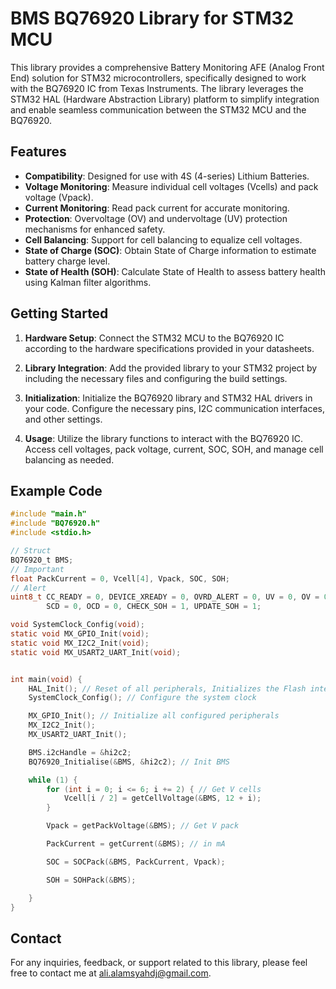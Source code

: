 # BMS BQ76920 Library for STM32 MCU

This library provides a comprehensive Battery Monitoring AFE (Analog Front End) solution for STM32 microcontrollers, specifically designed to work with the BQ76920 IC from Texas Instruments. The library leverages the STM32 HAL (Hardware Abstraction Library) platform to simplify integration and enable seamless communication between the STM32 MCU and the BQ76920.

## Features

- **Compatibility**: Designed for use with 4S (4-series) Lithium Batteries.
- **Voltage Monitoring**: Measure individual cell voltages (Vcells) and pack voltage (Vpack).
- **Current Monitoring**: Read pack current for accurate monitoring.
- **Protection**: Overvoltage (OV) and undervoltage (UV) protection mechanisms for enhanced safety.
- **Cell Balancing**: Support for cell balancing to equalize cell voltages.
- **State of Charge (SOC)**: Obtain State of Charge information to estimate battery charge level.
- **State of Health (SOH)**: Calculate State of Health to assess battery health using Kalman filter algorithms.

## Getting Started

1. **Hardware Setup**: Connect the STM32 MCU to the BQ76920 IC according to the hardware specifications provided in your datasheets.

2. **Library Integration**: Add the provided library to your STM32 project by including the necessary files and configuring the build settings.

3. **Initialization**: Initialize the BQ76920 library and STM32 HAL drivers in your code. Configure the necessary pins, I2C communication interfaces, and other settings.

4. **Usage**: Utilize the library functions to interact with the BQ76920 IC. Access cell voltages, pack voltage, current, SOC, SOH, and manage cell balancing as needed.

## Example Code

```c
#include "main.h"
#include "BQ76920.h"
#include <stdio.h>

// Struct
BQ76920_t BMS;
// Important
float PackCurrent = 0, Vcell[4], Vpack, SOC, SOH;
// Alert
uint8_t CC_READY = 0, DEVICE_XREADY = 0, OVRD_ALERT = 0, UV = 0, OV = 0,
		SCD = 0, OCD = 0, CHECK_SOH = 1, UPDATE_SOH = 1;

void SystemClock_Config(void);
static void MX_GPIO_Init(void);
static void MX_I2C2_Init(void);
static void MX_USART2_UART_Init(void);


int main(void) {
    HAL_Init(); // Reset of all peripherals, Initializes the Flash interface and the Systick
    SystemClock_Config(); // Configure the system clock

    MX_GPIO_Init(); // Initialize all configured peripherals
    MX_I2C2_Init();
    MX_USART2_UART_Init();

    BMS.i2cHandle = &hi2c2;
    BQ76920_Initialise(&BMS, &hi2c2); // Init BMS

    while (1) {
        for (int i = 0; i <= 6; i += 2) { // Get V cells
            Vcell[i / 2] = getCellVoltage(&BMS, 12 + i);
        }

        Vpack = getPackVoltage(&BMS); // Get V pack

        PackCurrent = getCurrent(&BMS); // in mA

        SOC = SOCPack(&BMS, PackCurrent, Vpack);

        SOH = SOHPack(&BMS);

    }
}
```

## Contact
For any inquiries, feedback, or support related to this library, please feel free to contact me at ali.alamsyahdj@gmail.com.
